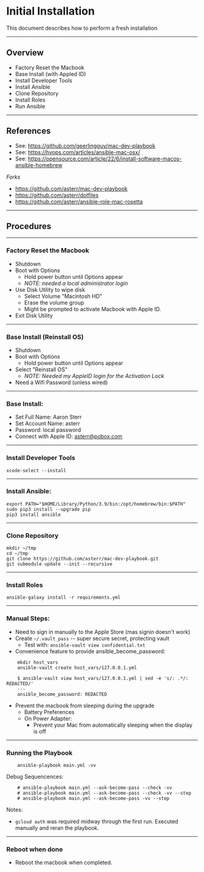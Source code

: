 # Initial Installation

This document describes how to perform a fresh installation

---

## Overview

  * Factory Reset the Macbook
  * Base Install (with Appled ID)
  * Install Developer Tools
  * Install Ansible
  * Clone Repository
  * Install Roles
  * Run Ansible


---

## References

  * See: https://github.com/geerlingguy/mac-dev-playbook
  * See: https://hvops.com/articles/ansible-mac-osx/
  * See: https://opensource.com/article/22/6/install-software-macos-ansible-homebrew

*Forks*

  * https://github.com/asterr/mac-dev-playbook
  * https://github.com/asterr/dotfiles
  * https://github.com/asterr/ansible-role-mac-rosetta

---

## Procedures

---

### Factory Reset the Macbook

  * Shutdown
  * Boot with Options
    * Hold power button until Options appear
    * _NOTE: needed a local administrator login_
  * Use Disk Utility to wipe disk
    * Select Volume "Macintosh HD"
    * Erase the volume group
    * Might be prompted to activate Macbook with Apple ID.
  * Exit Disk Utility

---

### Base Install (Reinstall OS)

  * Shutdown
  * Boot with Options
    * Hold power button until Options appear
  * Select "Reinstall OS"
    * _NOTE: Needed my AppleID login for the Activation Lock_
  * Need a Wifi Password (unless wired)

----

### Base Install:

- Set Full Name: Aaron Sterr
- Set Account Name: asterr
- Password: local password
- Connect with Apple ID: asterr@pobox.com

----

### Install Developer Tools

```
xcode-select --install
```

----

### Install Ansible:

```
export PATH="$HOME/Library/Python/3.9/bin:/opt/homebrew/bin:$PATH"
sudo pip3 install --upgrade pip
pip3 install ansible
```

----

### Clone Repository

```
mkdir ~/tmp
cd ~/tmp
git clone https://github.com/asterr/mac-dev-playbook.git
git submodule update --init --recursive
```

----

### Install Roles

```
ansible-galaxy install -r requirements.yml
```

----

### Manual Steps:

  * Need to sign in manually to the Apple Store (mas signin doesn't work)
  * Create `~/.vault_pass` -- super secure secret, protecting vault
    * Test with: `ansible-vault view confidential.txt`
  * Convenience feature to provide ansible_become_password:

```
    mkdir host_vars
    ansible-vault create host_vars/127.0.0.1.yml
```

```
    $ ansible-vault view host_vars/127.0.0.1.yml | sed -e 's/: .*/: REDACTED/'
    ---
    ansible_become_password: REDACTED
```

  * Prevent the macbook from sleeping during the upgrade
    * Battery Preferences
    * On Power Adapter:
      * Prevent your Mac from automatically sleeping when the display is off


----

### Running the Playbook

```
    ansible-playbook main.yml -vv
```

Debug Sequencences:

```
    # ansible-playbook main.yml --ask-become-pass --check -vv
    # ansible-playbook main.yml --ask-become-pass --check -vv --step
    # ansible-playbook main.yml --ask-become-pass -vv --step
```

Notes:

  * `gcloud auth` was required midway through the first run.
    Executed manually and reran the playbook.

----

### Reboot when done

  * Reboot the macbook when completed.

